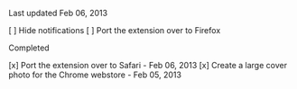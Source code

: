 Last updated Feb 06, 2013

[ ] Hide notifications
[ ] Port the extension over to Firefox


Completed 

[x] Port the extension over to Safari - Feb 06, 2013
[x] Create a large cover photo for the Chrome webstore - Feb 05, 2013